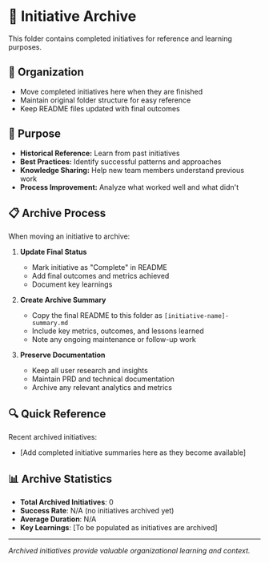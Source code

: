 # 📁 Initiative Archive

This folder contains completed initiatives for reference and learning purposes.

## 📁 Organization
- Move completed initiatives here when they are finished
- Maintain original folder structure for easy reference
- Keep README files updated with final outcomes

## 🎯 Purpose
- **Historical Reference:** Learn from past initiatives
- **Best Practices:** Identify successful patterns and approaches
- **Knowledge Sharing:** Help new team members understand previous work
- **Process Improvement:** Analyze what worked well and what didn't

## 📋 Archive Process
When moving an initiative to archive:

1. **Update Final Status**
   - Mark initiative as "Complete" in README
   - Add final outcomes and metrics achieved
   - Document key learnings

2. **Create Archive Summary**
   - Copy the final README to this folder as `[initiative-name]-summary.md`
   - Include key metrics, outcomes, and lessons learned
   - Note any ongoing maintenance or follow-up work

3. **Preserve Documentation**
   - Keep all user research and insights
   - Maintain PRD and technical documentation
   - Archive any relevant analytics and metrics

## 🔍 Quick Reference
Recent archived initiatives:
- [Add completed initiative summaries here as they become available]

## 📊 Archive Statistics
- **Total Archived Initiatives**: 0
- **Success Rate**: N/A (no initiatives archived yet)
- **Average Duration**: N/A
- **Key Learnings**: [To be populated as initiatives are archived]

---
*Archived initiatives provide valuable organizational learning and context.*
